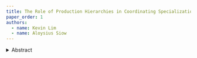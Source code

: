 ```yaml
---
title: The Role of Production Hierarchies in Coordinating Specialization
paper_order: 1
authors:
  - name: Kevin Lim
  - name: Aloysius Siow
---
```


<details>
  <summary>Abstract</summary>
  <p>This paper investigates how firms allocate employees with different skills in its hierarchy, and the consequences
on within firm innequality. Since Ricardo, economists have recognized the gains from specialization
and the division of labor. In order to take advantage of such specialization, the firm has
to produce many task outputs and aggregate them into different final products. Each firm has to decide
which tasks to do, who to hire to do them and to coordinate the production and aggregation of
these different task outputs. Builiding on Chandler (1993), this paper provides an analytic framework
which shows who does what in the organization which, in the end, produces different task outputs to
be aggregated into different final products. The two level hierarchy, consisting of a supervisor and their
subordinates, is the building block of this organizational perspective. Complex hierarchies are obtained
by concatenating multiple two level hierarchies. Transfer pricing provides a mechanism to coordinate each
two level hierarchy to produce its efficient level of task output. The CEO chooses tasks and executive
managers to do those tasks. Given the CEO choices, each executive manager chooses other tasks and
subordinates to do those, and so on. The choice of tasks by the CEO affects the productivity of executive
managers and propagate further down the chain of command. In this way, strategic and communicational
skills of higher level managers have large productivity effects on the firm than the skills of lower
level managers, explaining why the growth of managerial earnings increase with the level of the hierarchy</p>
</details>